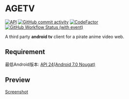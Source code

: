 # AGETV
[![API](https://img.shields.io/badge/API-24%2B-yellow.svg?style=flat&logo=android)](https://developer.android.com/about/versions/nougat)
[![GitHub commit activity](https://img.shields.io/github/commit-activity/m/muedsa/AGETV?logo=github)](https://github.com/muedsa/AGETV/commits/main)
[![CodeFactor](https://www.codefactor.io/repository/github/muedsa/bilibililivetv/badge)](https://www.codefactor.io/repository/github/muedsa/AGETV)
[![GitHub Workflow Status (with event)](https://img.shields.io/github/actions/workflow/status/muedsa/AGETV/android.yml)](https://github.com/muedsa/AGETV/actions)

A third party **android tv** client for a pirate anime video web.  

## Requirement
最低Android版本: [API 24(Android 7.0 Nougat)](https://developer.android.com/about/versions/nougat)

## Preview
[Screenshot](/screenshots/SCREENSHOT.md)  
